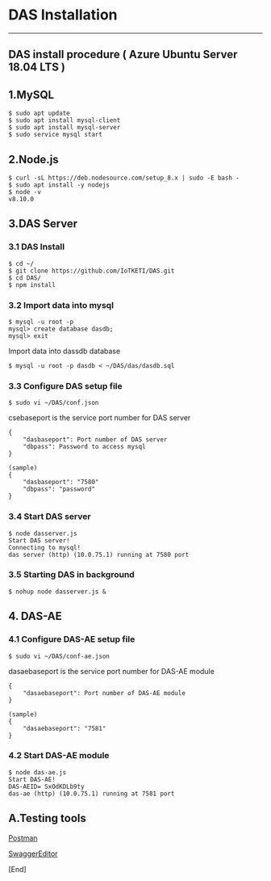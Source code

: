 # DAS Installation
-------------------

## DAS install procedure ( Azure Ubuntu Server 18.04 LTS )

## 1.MySQL
```
$ sudo apt update
$ sudo apt install mysql-client
$ sudo apt install mysql-server
$ sudo service mysql start
```

## 2.Node.js
```
$ curl -sL https://deb.nodesource.com/setup_8.x | sudo -E bash -
$ sudo apt install -y nodejs
$ node -v
v8.10.0
```

## 3.DAS Server
### 3.1 DAS Install

```
$ cd ~/
$ git clone https://github.com/IoTKETI/DAS.git
$ cd DAS/
$ npm install
```

### 3.2 Import data into mysql

```
$ mysql -u root -p
mysql> create database dasdb;
mysql> exit

```
Import data into dassdb database
```
$ mysql -u root -p dasdb < ~/DAS/das/dasdb.sql
```

### 3.3 Configure DAS setup file

```
$ sudo vi ~/DAS/conf.json
```

csebaseport is the service port number for DAS server

```
{
	"dasbaseport": Port number of DAS server
	"dbpass": Password to access mysql
}

(sample)
{
	"dasbaseport": "7580"
	"dbpass": "password"
}
```

### 3.4 Start DAS server

```
$ node dasserver.js
Start DAS server!
Connecting to mysql!
das server (http) (10.0.75.1) running at 7580 port
```

### 3.5 Starting DAS in background

```
$ nohup node dasserver.js &
```

## 4. DAS-AE

### 4.1 Configure DAS-AE setup file

```
$ sudo vi ~/DAS/conf-ae.json
```

dasaebaseport is the service port number for DAS-AE module

```
{
    "dasaebaseport": Port number of DAS-AE module
}

(sample)
{
    "dasaebaseport": "7581"
}
```
### 4.2 Start DAS-AE  module

```
$ node das-ae.js
Start DAS-AE!
DAS-AEID= SxOdKDLb9ty
das-ae (http) (10.0.75.1) running at 7581 port
```

## A.Testing tools

[Postman](https://www.getpostman.com/)

[SwaggerEditor](https://editor.swagger.io/)

[End]
